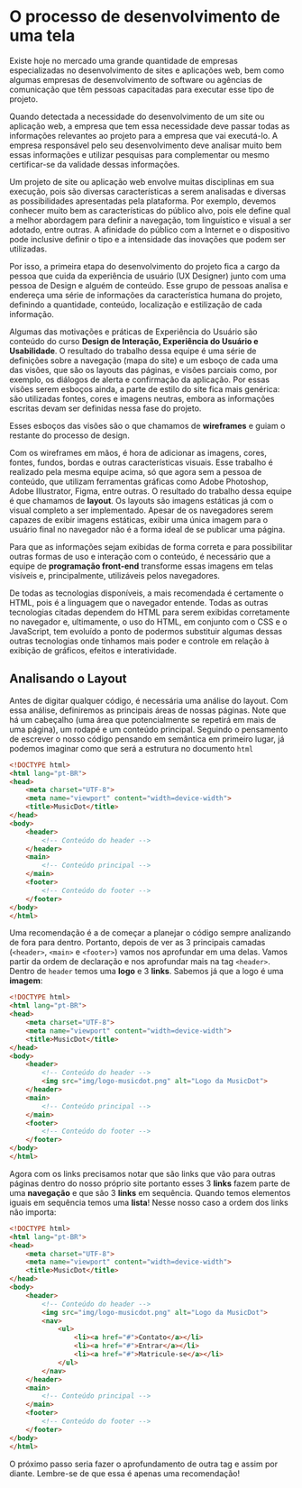 # O processo de desenvolvimento de uma tela

Existe hoje no mercado uma grande quantidade de empresas especializadas no desenvolvimento
de sites e aplicações web, bem como algumas empresas de desenvolvimento de software ou
agências de comunicação que têm pessoas capacitadas para executar esse tipo de projeto.

Quando detectada a necessidade do desenvolvimento de um site ou aplicação web, a empresa
que tem essa necessidade deve passar todas as informações relevantes ao projeto para a
empresa que vai executá-lo. A empresa responsável pelo seu desenvolvimento deve
analisar muito bem essas informações e utilizar pesquisas para complementar ou mesmo
certificar-se da validade dessas informações.

Um projeto de site ou aplicação web envolve muitas disciplinas em sua execução, pois são
diversas características a serem analisadas e diversas as possibilidades apresentadas
pela plataforma. Por exemplo, devemos conhecer muito bem as características do público
alvo, pois ele define qual a melhor abordagem para definir a navegação, tom linguístico e
visual a ser adotado, entre outras. A afinidade do público com a Internet e o dispositivo
pode inclusive definir o tipo e a intensidade das inovações que podem ser utilizadas.

Por isso, a primeira etapa do desenvolvimento do projeto fica a cargo da pessoa que cuida da
experiência de usuário (UX Designer) junto com uma pessoa de Design e alguém de conteúdo. Esse grupo de
pessoas analisa e endereça uma série de informações da característica humana do projeto, definindo a
quantidade, conteúdo, localização e estilização de cada informação.

Algumas das motivações e práticas de Experiência do Usuário são conteúdo do curso **Design de Interação,
Experiência do Usuário e Usabilidade**. O resultado do trabalho dessa equipe é uma série de definições
sobre a navegação (mapa do site) e um esboço de cada uma das visões, que são os layouts das páginas, e
visões parciais como, por exemplo, os diálogos de alerta e confirmação da aplicação. Por essas visões
serem esboços ainda, a parte de estilo do site fica mais genérica: são utilizadas fontes, cores e
imagens neutras, embora as informações escritas devam ser definidas nessa fase do projeto.

Esses esboços das visões são o que chamamos de **wireframes** e guiam o restante do processo
de design.

Com os wireframes em mãos, é hora de adicionar as imagens, cores, fontes, fundos, bordas e
outras características visuais. Esse trabalho é realizado pela mesma equipe acima, só que agora sem a
pessoa de conteúdo, que utilizam ferramentas gráficas como Adobe Photoshop, Adobe Illustrator,
Figma, entre outras. O resultado do trabalho dessa equipe é que chamamos de **layout**. Os layouts
são imagens estáticas já com o visual completo a ser implementado.
Apesar de os navegadores serem capazes de exibir imagens estáticas, exibir uma única
imagem para o usuário final no navegador não é a forma ideal de se publicar uma página.

Para que as informações sejam exibidas de forma correta e para possibilitar outras formas de
uso e interação com o conteúdo, é necessário que a equipe de **programação front-end**
transforme essas imagens em telas visíveis e, principalmente, utilizáveis pelos
navegadores. 

De todas as tecnologias disponíveis, a mais recomendada é certamente o HTML, pois é a
linguagem que o navegador entende. Todas as outras tecnologias citadas dependem do HTML
para serem exibidas corretamente no navegador e, ultimamente, o uso do HTML, em conjunto com
o CSS e o JavaScript, tem evoluído a ponto de podermos substituir algumas dessas outras
tecnologias onde tínhamos mais poder e controle em relação à exibição de gráficos, efeitos
e interatividade.

## Analisando o Layout

Antes de digitar qualquer código, é necessária uma análise do layout. Com essa análise,
definiremos as principais áreas de nossas páginas. Note que há um cabeçalho (uma área que potencialmente se
repetirá em mais de uma página), um rodapé e um conteúdo principal. Seguindo o pensamento de escrever o nosso
código pensando em semântica em primeiro lugar, já podemos imaginar como que será a estrutura no
documento `html`

```html
<!DOCTYPE html>
<html lang="pt-BR">
<head>
    <meta charset="UTF-8">
    <meta name="viewport" content="width=device-width">
    <title>MusicDot</title>
</head>
<body>
    <header>
        <!-- Conteúdo do header -->
    </header>
    <main>
        <!-- Conteúdo principal -->
    </main>
    <footer>
        <!-- Conteúdo do footer -->
    </footer>
</body>
</html>
```

Uma recomendação é a de começar a planejar o código sempre analizando de fora para dentro. Portanto, depois de
ver as 3 principais camadas (`<header>`, `<main>` e `<footer>`) vamos nos aprofundar em uma delas. Vamos partir
da ordem de declaração e nos aprofundar mais na tag `<header>`. Dentro de `header` temos uma **logo** e 3
**links**. Sabemos já que a logo é uma **imagem**:

```html
<!DOCTYPE html>
<html lang="pt-BR">
<head>
    <meta charset="UTF-8">
    <meta name="viewport" content="width=device-width">
    <title>MusicDot</title>
</head>
<body>
    <header>
        <!-- Conteúdo do header -->
        <img src="img/logo-musicdot.png" alt="Logo da MusicDot">
    </header>
    <main>
        <!-- Conteúdo principal -->
    </main>
    <footer>
        <!-- Conteúdo do footer -->
    </footer>
</body>
</html>
```

Agora com os links precisamos notar que são links que vão para outras páginas dentro do nosso próprio site
portanto esses 3 **links** fazem parte de uma **navegação** e que são 3 **links** em sequência. Quando temos
elementos iguais em sequência temos uma **lista**! Nesse nosso caso a ordem dos links não importa:

```html
<!DOCTYPE html>
<html lang="pt-BR">
<head>
    <meta charset="UTF-8">
    <meta name="viewport" content="width=device-width">
    <title>MusicDot</title>
</head>
<body>
    <header>
        <!-- Conteúdo do header -->
        <img src="img/logo-musicdot.png" alt="Logo da MusicDot">
        <nav>
            <ul>
                <li><a href="#">Contato</a></li>
                <li><a href="#">Entrar</a></li>
                <li><a href="#">Matricule-se</a></li>
            </ul>
        </nav>
    </header>
    <main>
        <!-- Conteúdo principal -->
    </main>
    <footer>
        <!-- Conteúdo do footer -->
    </footer>
</body>
</html>
```

O próximo passo seria fazer o aprofundamento de outra tag e assim por diante. Lembre-se de que essa é apenas
uma recomendação!
